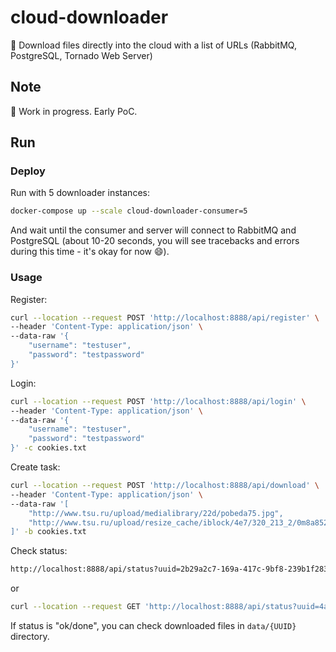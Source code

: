 # cloud-downloader
:rocket: Download files directly into the cloud with a list of URLs (RabbitMQ, PostgreSQL, Tornado Web Server)

## Note
:construction: Work in progress. Early PoC. 

## Run
### Deploy  
Run with 5 downloader instances:
```bash
docker-compose up --scale cloud-downloader-consumer=5
```
And wait until the consumer and server will connect to RabbitMQ and PostgreSQL (about 10-20 seconds, you will see tracebacks and errors during this time - it's okay for now :smile:).

### Usage  
Register:  
```bash
curl --location --request POST 'http://localhost:8888/api/register' \
--header 'Content-Type: application/json' \
--data-raw '{
    "username": "testuser",
    "password": "testpassword"
}'
```
Login:  
```bash
curl --location --request POST 'http://localhost:8888/api/login' \
--header 'Content-Type: application/json' \
--data-raw '{
    "username": "testuser",
    "password": "testpassword"
}' -c cookies.txt
```
Create task:
```bash
curl --location --request POST 'http://localhost:8888/api/download' \
--header 'Content-Type: application/json' \
--data-raw '[
    "http://www.tsu.ru/upload/medialibrary/22d/pobeda75.jpg",
    "http://www.tsu.ru/upload/resize_cache/iblock/4e7/320_213_2/0m8a8521_drugtsu_cam520.jpg"
]' -b cookies.txt
```
Check status:
```bash
http://localhost:8888/api/status?uuid=2b29a2c7-169a-417c-9bf8-239b1f283cd5
```
or  
```bash
curl --location --request GET 'http://localhost:8888/api/status?uuid=4ae0f42d-552d-46ea-8358-6938a40aa8fe' -b cookies.txt
```
If status is "ok/done", you can check downloaded files in `data/{UUID}` directory.
